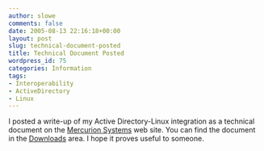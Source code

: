 ```yaml
---
author: slowe
comments: false
date: 2005-08-13 22:16:18+00:00
layout: post
slug: technical-document-posted
title: Technical Document Posted
wordpress_id: 75
categories: Information
tags:
- Interoperability
- ActiveDirectory
- Linux
---
```


I posted a write-up of my Active Directory-Linux integration as a technical document on the [Mercurion Systems](http://www.mercurionsystems.com/) web site. You can find the document in the [Downloads](http://www.mercurionsystems.com/downloads/index.html) area. I hope it proves useful to someone.
